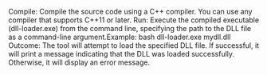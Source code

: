 Compile: Compile the source code using a C++ compiler. You can use any compiler that supports C++11 or later.
Run: Execute the compiled executable (dll-loader.exe) from the command line, specifying the path to the DLL file as a command-line argument.Example:
bash
dll-loader.exe mydll.dll
Outcome: The tool will attempt to load the specified DLL file. If successful, it will print a message indicating that the DLL was loaded successfully. Otherwise, it will display an error message.
